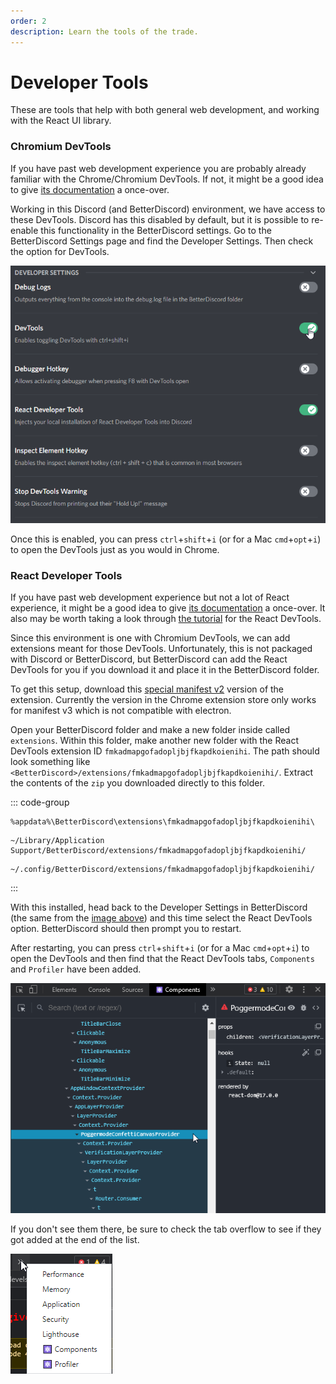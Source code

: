 ```yaml
---
order: 2
description: Learn the tools of the trade.
---
```


# Developer Tools

These are tools that help with both general web development, and working with the React UI library. 

### Chromium DevTools

If you have past web development experience you are probably already familiar with the Chrome/Chromium DevTools. If not, it might be a good idea to give [its documentation](https://developer.chrome.com/docs/devtools/) a once-over.

Working in this Discord (and BetterDiscord) environment, we have access to these DevTools. Discord has this disabled by default, but it is possible to re-enable this functionality in the BetterDiscord settings. Go to the BetterDiscord Settings page and find the Developer Settings. Then check the option for DevTools.

![Developer Tools](./img/developer_settings.png)

Once this is enabled, you can press `ctrl`+`shift`+`i` (or for a Mac `cmd`+`opt`+`i`) to open the DevTools just as you would in Chrome.

### React Developer Tools

If you have past web development experience but not a lot of React experience, it might be a good idea to give [its documentation](https://reactjs.org/tutorial/tutorial.html) a once-over. It also may be worth taking a look through [the tutorial](https://react-devtools-tutorial.vercel.app/) for the React DevTools.

Since this environment is one with Chromium DevTools, we can add extensions meant for those DevTools. Unfortunately, this is not packaged with Discord or BetterDiscord, but BetterDiscord can add the React DevTools for you if you download it and place it in the BetterDiscord folder.

To get this setup, download this [special manifest v2](https://github.com/mondaychen/react/raw/017f120369d80a21c0e122106bd7ca1faa48b8ee/packages/react-devtools-extensions/ReactDevTools.zip) version of the extension. Currently the version in the Chrome extension store only works for manifest v3 which is not compatible with electron.

Open your BetterDiscord folder and make a new folder inside called `extensions`. Within this folder, make another new folder with the React DevTools extension ID `fmkadmapgofadopljbjfkapdkoienihi`. The path should look something like `<BetterDiscord>/extensions/fmkadmapgofadopljbjfkapdkoienihi/`. Extract the contents of the `zip` you downloaded directly to this folder.

::: code-group

```console [Windows]
%appdata%\BetterDiscord\extensions\fmkadmapgofadopljbjfkapdkoienihi\
```

```console [Mac]
~/Library/Application Support/BetterDiscord/extensions/fmkadmapgofadopljbjfkapdkoienihi/
```

```console [Linux]
~/.config/BetterDiscord/extensions/fmkadmapgofadopljbjfkapdkoienihi/
```

:::

With this installed, head back to the Developer Settings in BetterDiscord (the same from the [image above](#chromium-devtools)) and this time select the React DevTools option. BetterDiscord should then prompt you to restart.

After restarting, you can press `ctrl`+`shift`+`i` (or for a Mac `cmd`+`opt`+`i`) to open the DevTools and then find that the React DevTools tabs, `Components` and `Profiler` have been added.

![React DevTools](./img/react_devtools.png)

If you don't see them there, be sure to check the tab overflow to see if they got added at the end of the list.

![Tab Overflow](./img/devtools_tab_overflow.png)


<!-- ## Development Environment

### IDE

### Build Tools -->